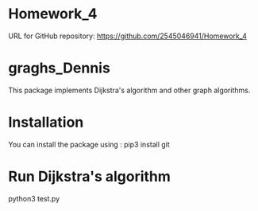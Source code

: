 # Homework_4

URL for GitHub repository: https://github.com/2545046941/Homework_4

# graghs_Dennis

This package implements Dijkstra's algorithm and other graph algorithms.

# Installation 

You can install the package using : pip3 install git 

# Run Dijkstra's algorithm

python3 test.py <path-to-graph-file>


